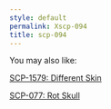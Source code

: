 ```yaml
---
style: default
permalink: Xscp-094
title: scp-094
---
```

You may also like:

[SCP-1579: Different Skin](http://scp-wiki.net/scp-1579)

[SCP-077: Rot Skull](http://scp-wiki.net/scp-077)
